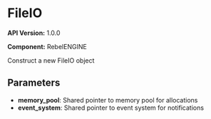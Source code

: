 # FileIO

**API Version:** 1.0.0

**Component:** RebelENGINE

Construct a new FileIO object

## Parameters

- **memory_pool**: Shared pointer to memory pool for allocations
- **event_system**: Shared pointer to event system for notifications

